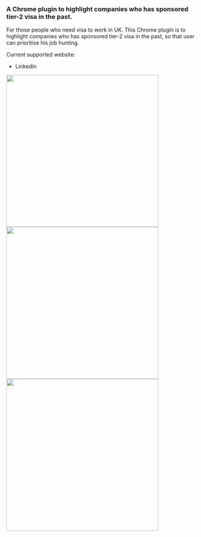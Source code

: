 ### A Chrome plugin to highlight companies who has sponsored tier-2 visa in the past.

For those people who need visa to work in UK. This Chrome plugin is to highlight companies who has sponsored tier-2 visa in the past, so that user can prioritise his job hunting.

Current supported website:
- Linkedin


<img src="https://github.com/mrredbit/tier2-visa-sponsor-highlight/blob/screenshot/screenshot/screenshot-linkedin-3.png" width="400px">  

<img src="https://github.com/mrredbit/tier2-visa-sponsor-highlight/blob/screenshot/screenshot/screenshot-linkedin-1.png" width="400px">  

<img src="https://github.com/mrredbit/tier2-visa-sponsor-highlight/blob/screenshot/screenshot/screenshot-linkedin-2.png" width="400px">  
